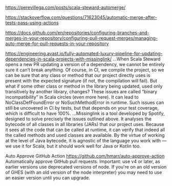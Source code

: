 https://perevillega.com/posts/scala-steward-automerge/

https://stackoverflow.com/questions/71623045/automatic-merge-after-tests-pass-using-actions

https://docs.github.com/en/repositories/configuring-branches-and-merges-in-your-repository/configuring-pull-request-merges/managing-auto-merge-for-pull-requests-in-your-repository


https://engineering.avast.io/fully-automated-luxury-pipeline-for-updating-dependencies-in-scala-projects-with-missinglink/
...When Scala Steward opens a new PR updating a version of a dependency, we cannot be entirely sure it can’t break anything. Of course, in CI, we compile the project, so we can be sure that any class or method that our project directly uses is present with the expected signature (if not, the compilation will fail). But what if some other class or method in the library being updated, used only transitively by another library, changes? These issues are called “binary incompatibility” in Scala circles (even more here). It can lead to NoClassDefFoundError or NoSuchMethodError in runtime. Such issues can still be uncovered in CI by tests, but that depends on your test coverage, which is difficult to have 100%.
...Missinglink is a tool developed by Spotify, designed to solve precisely the issues outlined above. It analyses the bytecode of all classes in all libraries (JARs) that our project uses. Because it sees all the code that can be called at runtime, it can verify that indeed all the called methods and used classes are available. By the virtue of working at the level of Java bytecode, it is agnostic of the language you work with — we use it for Scala, but it should work well for Java or Kotlin too.



Auto Approve GitHub Action
https://github.com/hmarr/auto-approve-action
Automatically approve GitHub pull requests.
Important: use v4 or later, as earlier versions use deprecated versions of node. If you're on an old version of GHES (with an old version of the node interpreter) you may need to use an easier version until you can upgrade.

